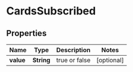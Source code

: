 # CardsSubscribed

## Properties
Name | Type | Description | Notes
------------ | ------------- | ------------- | -------------
**value** | **String** |  true or false |  [optional]
